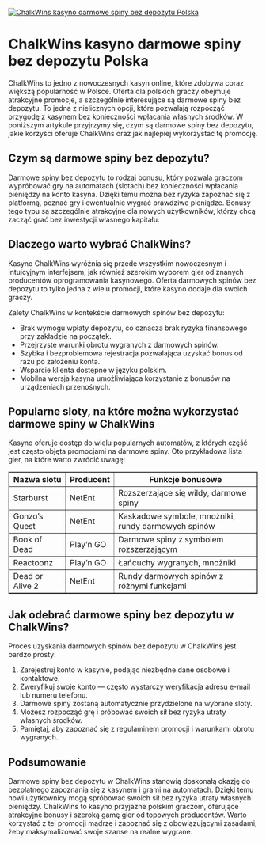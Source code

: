 [![ChalkWins kasyno darmowe spiny bez depozytu Polska](https://123-caf.pages.dev/gitsignup.png)](https://vrmoo.ru/Bt82HjjY)

<h1>ChalkWins kasyno darmowe spiny bez depozytu Polska</h1> <p>ChalkWins to jedno z nowoczesnych kasyn online, które zdobywa coraz większą popularność w Polsce. Oferta dla polskich graczy obejmuje atrakcyjne promocje, a szczególnie interesujące są darmowe spiny bez depozytu. To jedna z nielicznych opcji, które pozwalają rozpocząć przygodę z kasynem bez konieczności wpłacania własnych środków. W poniższym artykule przyjrzymy się, czym są darmowe spiny bez depozytu, jakie korzyści oferuje ChalkWins oraz jak najlepiej wykorzystać tę promocję.</p>  <h2>Czym są darmowe spiny bez depozytu?</h2> <p>Darmowe spiny bez depozytu to rodzaj bonusu, który pozwala graczom wypróbować gry na automatach (slotach) bez konieczności wpłacania pieniędzy na konto kasyna. Dzięki temu można bez ryzyka zapoznać się z platformą, poznać gry i ewentualnie wygrać prawdziwe pieniądze. Bonusy tego typu są szczególnie atrakcyjne dla nowych użytkowników, którzy chcą zacząć grać bez inwestycji własnego kapitału.</p>  <h2>Dlaczego warto wybrać ChalkWins?</h2> <p>Kasyno ChalkWins wyróżnia się przede wszystkim nowoczesnym i intuicyjnym interfejsem, jak również szerokim wyborem gier od znanych producentów oprogramowania kasynowego. Oferta darmowych spinów bez depozytu to tylko jedna z wielu promocji, które kasyno dodaje dla swoich graczy.</p> <p>Zalety ChalkWins w kontekście darmowych spinów bez depozytu:</p> <ul>   <li>Brak wymogu wpłaty depozytu, co oznacza brak ryzyka finansowego przy zakładzie na początek.</li>   <li>Przejrzyste warunki obrotu wygranych z darmowych spinów.</li>   <li>Szybka i bezproblemowa rejestracja pozwalająca uzyskać bonus od razu po założeniu konta.</li>   <li>Wsparcie klienta dostępne w języku polskim.</li>   <li>Mobilna wersja kasyna umożliwiająca korzystanie z bonusów na urządzeniach przenośnych.</li> </ul>  <h2>Popularne sloty, na które można wykorzystać darmowe spiny w ChalkWins</h2> <p>Kasyno oferuje dostęp do wielu popularnych automatów, z których część jest często objęta promocjami na darmowe spiny. Oto przykładowa lista gier, na które warto zwrócić uwagę:</p> <table border="1" cellspacing="0" cellpadding="5">   <thead>     <tr>       <th>Nazwa slotu</th>       <th>Producent</th>       <th>Funkcje bonusowe</th>     </tr>   </thead>   <tbody>     <tr>       <td>Starburst</td>       <td>NetEnt</td>       <td>Rozszerzające się wildy, darmowe spiny</td>     </tr>     <tr>       <td>Gonzo’s Quest</td>       <td>NetEnt</td>       <td>Kaskadowe symbole, mnożniki, rundy darmowych spinów</td>     </tr>     <tr>       <td>Book of Dead</td>       <td>Play’n GO</td>       <td>Darmowe spiny z symbolem rozszerzającym</td>     </tr>     <tr>       <td>Reactoonz</td>       <td>Play’n GO</td>       <td>Łańcuchy wygranych, mnożniki</td>     </tr>     <tr>       <td>Dead or Alive 2</td>       <td>NetEnt</td>       <td>Rundy darmowych spinów z różnymi funkcjami</td>     </tr>   </tbody> </table>  <h2>Jak odebrać darmowe spiny bez depozytu w ChalkWins?</h2> <p>Proces uzyskania darmowych spinów bez depozytu w ChalkWins jest bardzo prosty:</p> <ol>   <li>Zarejestruj konto w kasynie, podając niezbędne dane osobowe i kontaktowe.</li>   <li>Zweryfikuj swoje konto — często wystarczy weryfikacja adresu e-mail lub numeru telefonu.</li>   <li>Darmowe spiny zostaną automatycznie przydzielone na wybrane sloty.</li>   <li>Możesz rozpocząć grę i próbować swoich sił bez ryzyka utraty własnych środków.</li>   <li>Pamiętaj, aby zapoznać się z regulaminem promocji i warunkami obrotu wygranych.</li> </ol>  <h2>Podsumowanie</h2> <p>Darmowe spiny bez depozytu w ChalkWins stanowią doskonałą okazję do bezpłatnego zapoznania się z kasynem i grami na automatach. Dzięki temu nowi użytkownicy mogą spróbować swoich sił bez ryzyka utraty własnych pieniędzy. ChalkWins to kasyno przyjazne polskim graczom, oferujące atrakcyjne bonusy i szeroką gamę gier od topowych producentów. Warto korzystać z tej promocji mądrze i zapoznać się z obowiązującymi zasadami, żeby maksymalizować swoje szanse na realne wygrane.</p>